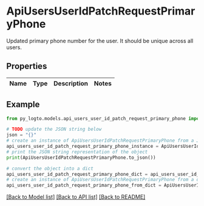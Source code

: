# ApiUsersUserIdPatchRequestPrimaryPhone

Updated primary phone number for the user. It should be unique across all users.

## Properties

Name | Type | Description | Notes
------------ | ------------- | ------------- | -------------

## Example

```python
from py_logto.models.api_users_user_id_patch_request_primary_phone import ApiUsersUserIdPatchRequestPrimaryPhone

# TODO update the JSON string below
json = "{}"
# create an instance of ApiUsersUserIdPatchRequestPrimaryPhone from a JSON string
api_users_user_id_patch_request_primary_phone_instance = ApiUsersUserIdPatchRequestPrimaryPhone.from_json(json)
# print the JSON string representation of the object
print(ApiUsersUserIdPatchRequestPrimaryPhone.to_json())

# convert the object into a dict
api_users_user_id_patch_request_primary_phone_dict = api_users_user_id_patch_request_primary_phone_instance.to_dict()
# create an instance of ApiUsersUserIdPatchRequestPrimaryPhone from a dict
api_users_user_id_patch_request_primary_phone_from_dict = ApiUsersUserIdPatchRequestPrimaryPhone.from_dict(api_users_user_id_patch_request_primary_phone_dict)
```
[[Back to Model list]](../README.md#documentation-for-models) [[Back to API list]](../README.md#documentation-for-api-endpoints) [[Back to README]](../README.md)


